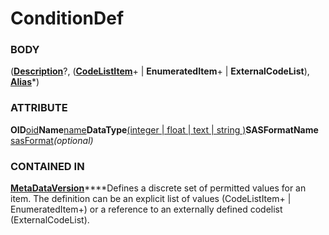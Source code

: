 # ConditionDef

### BODY <a href="#body" id="body"></a>

([**Description**](https://app.gitbook.com/s/W8FVNr6JfpxtukiZpAMX/3.1-odm/3.1.1-study/3.1.1.3-metadataversion/studyeventdef/description)?, ([**CodeListItem**](https://app.gitbook.com/s/W8FVNr6JfpxtukiZpAMX/3.1-odm/3.1.1-study/3.1.1.3-metadataversion/codelist/codelistitem)+ | **EnumeratedItem**+ | **ExternalCodeList**), [**Alias**](https://app.gitbook.com/s/W8FVNr6JfpxtukiZpAMX/3.1-odm/3.1.1-study/3.1.1.3-metadataversion/itemdef/alias)\*)​

### ATTRIBUTE <a href="#attribute" id="attribute"></a>

**OID**​[oid](https://app.gitbook.com/s/W8FVNr6JfpxtukiZpAMX/3.1-odm/dataformat)​​​**Name**​[name](https://app.gitbook.com/s/W8FVNr6JfpxtukiZpAMX/3.1-odm/dataformat)​​​**DataType**​[(integer | float | text | string )](https://app.gitbook.com/s/W8FVNr6JfpxtukiZpAMX/3.1-odm/dataformat)​​​**SASFormatName**​[sasFormat](https://app.gitbook.com/s/W8FVNr6JfpxtukiZpAMX/3.1-odm/dataformat)​_(optional)_​​

### CONTAINED IN <a href="#contained-in" id="contained-in"></a>

**​**[**MetaDataVersion**](https://app.gitbook.com/s/W8FVNr6JfpxtukiZpAMX/3.1-odm/3.1.1-study/3.1.1.3-metadataversion)**​​**Defines a discrete set of permitted values for an item. The definition can be an explicit list of values (CodeListItem+ | EnumeratedItem+) or a reference to an externally defined codelist (ExternalCodeList).
